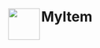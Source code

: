 <h1>MyItem<img src="https://proxy.spigotmc.org/b975a19ce2f34483ac5270d9dd380a3ff1ccd2df?url=https%3A%2F%2Fi.imgur.com%2FhjbXSNv.png" height="64" width="64" align="left"></img></h1><br/>
